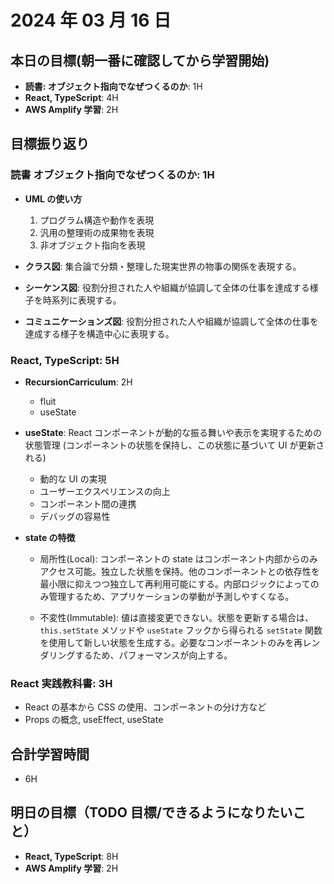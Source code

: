 # 2024 年 03 月 16 日

## 本日の目標(朝一番に確認してから学習開始)

- **読書: オブジェクト指向でなぜつくるのか**: 1H
- **React, TypeScript**: 4H
- **AWS Amplify 学習**: 2H

## 目標振り返り

### 読書 オブジェクト指向でなぜつくるのか: 1H

- **UML の使い方**
    1. プログラム構造や動作を表現
    2. 汎用の整理術の成果物を表現
    3. 非オブジェクト指向を表現

- **クラス図**: 集合論で分類・整理した現実世界の物事の関係を表現する。
- **シーケンス図**: 役割分担された人や組織が協調して全体の仕事を達成する様子を時系列に表現する。
- **コミュニケーションズ図**: 役割分担された人や組織が協調して全体の仕事を達成する様子を構造中心に表現する。

### React, TypeScript: 5H

- **RecursionCarriculum**: 2H
    - fluit
    - useState

- **useState**: React コンポーネントが動的な振る舞いや表示を実現するための状態管理 (コンポーネントの状態を保持し、この状態に基づいて UI が更新される)
    - 動的な UI の実現
    - ユーザーエクスペリエンスの向上
    - コンポーネント間の連携
    - デバッグの容易性

- **state の特徴**
    - 局所性(Local): コンポーネントの state はコンポーネント内部からのみアクセス可能。独立した状態を保持。他のコンポーネントとの依存性を最小限に抑えつつ独立して再利用可能にする。内部ロジックによってのみ管理するため、アプリケーションの挙動が予測しやすくなる。

    - 不変性(Immutable): 値は直接変更できない。状態を更新する場合は、`this.setState` メソッドや `useState` フックから得られる `setState` 関数を使用して新しい状態を生成する。必要なコンポーネントのみを再レンダリングするため、パフォーマンスが向上する。

### React 実践教科書: 3H

- React の基本から CSS の使用、コンポーネントの分け方など
- Props の概念, useEffect, useState

## 合計学習時間

- 6H

## 明日の目標（TODO 目標/できるようになりたいこと）

- **React, TypeScript**: 8H
- **AWS Amplify 学習**: 2H
